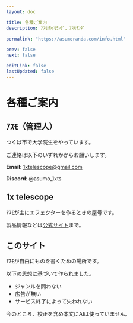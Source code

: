 ```yaml
---
layout: doc

title: 各種ご案内
description: ｱｽﾓのﾒﾓﾗﾝﾀﾞ、ｱｽﾓﾗﾝﾀﾞ

permalink: "https://asumoranda.com/info.html"

prev: false
next: false

editLink: false
lastUpdated: false
---
```


# 各種ご案内

## ｱｽﾓ（管理人）

つくば市で大学院生をやっています。

ご連絡は以下のいずれかからお願いします。

**Email**: 1xtelescope@gmail.com

**Discord**: @asumo_1xts

## 1x telescope

ｱｽﾓが主にエフェクターを作るときの屋号です。

製品情報などは[公式サイト](https://1xtelescope.com)まで。

## このサイト

ｱｽﾓが自由にものを書くための場所です。

以下の思想に基づいて作られました。

- ジャンルを問わない
- 広告が無い
- サービス終了によって失われない

今のところ、校正を含め本文にAIは使っていません。
